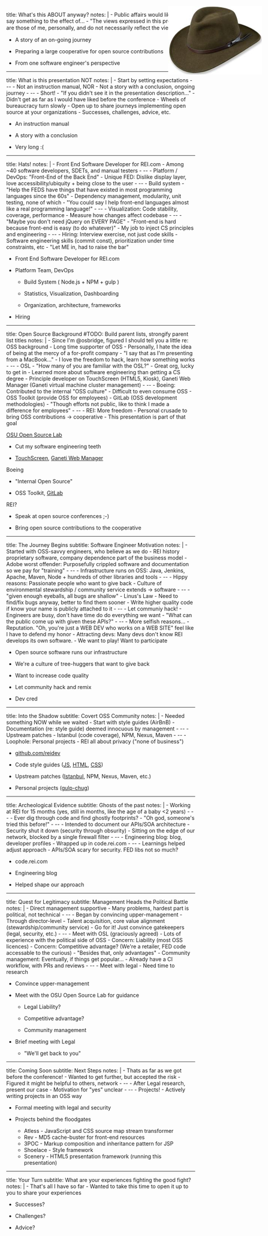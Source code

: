 title: What's this ABOUT anyway?
notes: |
    - Public affairs would like me to say something to the effect of...
    - "The views expressed in this presentation are those of me, personally, and do not necessarily reﬂect the views of REI"

- A story of an on-going journey

- Preparing a large cooperative for open source contributions

- From one software engineer's perspective

---

title: What is this presentation NOT
notes: |
    - Start by setting expectations
    - --
    - Not an instruction manual, NOR
    - Not a story with a conclusion, ongoing journey
    - --
    - Short!
    - "If you didn't see it in the presentation description..."
    - Didn't get as far as I would have liked before the conference
    - Wheels of bureaucracy turn slowly
    - Open up to share journeys implementing open source at your organizations
    - Successes, challenges, advice, etc.

- An instruction manual

- A story with a conclusion

- Very long :(

---

title: Hats!
notes: |
    - Front End Software Developer for REI.com
    - Among ~40 software developers, SDETs, and manual testers
    - --
    - Platform / DevOps: "Front-End of the Back End"
    - Unique FED: Dislike display layer, love accessibility/ubiquity + being close to the user
    - --
    - Build system
    - "Help the FEDS have things that have existed in most programming languages since the 60s"
    - Dependency management, modularity, unit testing, none of which
    - "You could say I help front-end languages almost like a real programming language!"
    - --
    - Visualization: Code stability, coverage, performance
    - Measure how changes affect codebase
    - --
    - "Maybe you don't need jQuery on EVERY PAGE"
    - "Front-end is hard because front-end is easy (to do whatever)"
    - My job to inject CS principles and engineering
    - --
    - Hiring: Interview exercise, not just code skills
    - Software engineering skills (commit const), prioritization under time constraints, etc
    - "Let ME in, had to raise the bar"

<img
  style="
    width:    250px;
    position: absolute;
    right:    50px;
    top:      50px"
  src='images/hat.jpg'>

- Front End Software Developer for REI.com

- Platform Team, DevOps

  - Build System ( Node.js + NPM + gulp )

  - Statistics, Visualization, Dashboarding

  - Organization, architecture, frameworks

- Hiring

---

title: Open Source Background
#TODO: Build parent lists, strongify parent list titles
notes: |
    - Since I'm @osbridge, figured I should tell you a little re: OSS background
    - Long time supporter of OSS
    - Personally, I hate the idea of being at the mercy of a for-profit company
    - "I say that as I'm presenting from a MacBook..."
    - I love the freedom to hack, learn how something works
    - --
    - OSL
    - "How many of you are familiar with the OSL?"
    - Great org, lucky to get in
    - Learned more about software engineering than getting a CS degree
    - Principle developer on TouchScreen (HTML5, Kiosk), Ganeti Web Manager (Ganeti virtual machine cluster management)
    - --
    - Boeing: Contributed to the internal "OSS culture"
    - Difficult to even consume OSS
    - OSS Toolkit (provide OSS for employees)
    - GitLab (OSS development methodologies)
    - "Though efforts not public, like to think I made a difference for employees"
    - --
    - REI: More freedom
    - Personal crusade to bring OSS contributions -> cooperative
    - This presentation is part of that goal

[OSU Open Source Lab](http://osuosl.org/)

  - Cut my software engineering teeth

  - [TouchScreen](https://code.osuosl.org/projects/touchscreen), [Ganeti Web Manager](https://code.osuosl.org/projects/ganeti-webmgr)

Boeing

  - "Internal Open Source"

  - OSS Toolkit, [GitLab](https://www.gitlab.com/)

REI?

  - Speak at open source conferences ;-)

  - Bring open source contributions to the cooperative

---

title: The Journey Begins
subtitle: Software Engineer Motivation
notes: |
    - Started with OSS-savvy engineers, who believe as we do
    - REI history proprietary software, company dependence part of the business model
    - Adobe worst offender: Purposefully crippled software and documentation so we pay for "training"
    - --
    - Infrastructure runs on OSS: Java, Jenkins, Apache, Maven, Node + hundreds of other libraries and tools
    - --
    - Hippy reasons: Passionate people who want to give back
    - Culture of environmental stewardship / community service extends -> software
    - --
    - "given enough eyeballs, all bugs are shallow" - Linus's Law
    - Need to find/fix bugs anyway, better to find them sooner
    - Write higher quality code if know your name is publicly attached to it
    - --
    - Let communiy hack!
    - Engineers are busy, don't have time do do everything we want
    - "What can the public come up with given these APIs?"
    - --
    - More selfish reasons...
    - Reputation. "Oh, you're just a WEB DEV who works on a WEB SITE" feel like I have to defend my honor
    - Attracting devs: Many devs don't know REI develops its own software.
    - We want to play! Want to participate

- Open source software runs our infrastructure

- We're a culture of tree-huggers that want to give back

- Want to increase code quality

- Let community hack and remix

- Dev cred

---

title: Into the Shadow
subtitle: Covert OSS Community
notes: |
    - Needed something NOW while we waited
    - Start with style guides (AirBnB)
    - Documentation (re: style guide) deemed innocuous by management
    - --
    - Upstream patches
    - Istanbul (code coverage), NPM, Nexus, Maven
    - --
    - Loophole: Personal projects
    - REI all about privacy ("none of business")

- [github.com/reidev](https://github.com/reidev)

- Code style guides ([JS](https://github.com/reidev/js-style-guide), [HTML](https://github.com/reidev/markup-style-guide), [CSS](https://github.com/reidev/stylesheet-style-guide))

- Upstream patches ([Istanbul](https://github.com/reidev/istanbul), NPM, Nexus, Maven, etc.)

- Personal projects ([gulp-chug](https://github.com/robatron/gulp-chug))

---

title: Archeological Evidence
subtitle: Ghosts of the past
notes: |
    - Working at REI for 15 months (yes, still in months, like the age of a baby <2 years)
    - --
    - Ever dig through code and find ghostly footprints?
    - "Oh god, someone's tried this before!"
    - --
    - Intended to document our APIs/SOA architecture
    - Security shut it down (security through obsurity)
    - Sitting on the edge of our network, blocked by a single firewall filter
    - --
    - Engineering blog: blog, developer profiles
    - Wrapped up in code.rei.com
    - --
    - Learnings helped adjust approach
    - APIs/SOA scary for security. FED libs not so much?

- code.rei.com

- Engineering blog

- Helped shape our approach

---

title: Quest for Legitimacy
subtitle: Management Heads the Political Battle
notes: |
    - Direct management supportive
    - Many problems, hardest part is political, not technical
    - --
    - Began by convincing upper-management
    - Through director-level
    - Talent acquisition, core value alignment (stewardship/community service)
    - Go for it! Just convince gatekeepers (legal, security, etc.)
    - --
    - Meet with OSL (graciously agreed)
    - Lots of experience with the political side of OSS
    - Concern: Liability (most OSS licences)
    - Concern: Competitive advantage? (We're a retailer, FED code accessable to the curious)
    - "Besides that, only advantages"
    - Community management: Eventually, if things get popular...
    - Already have a CI workflow, with PRs and reviews
    - --
    - Meet with legal
    - Need time to research

- Convince upper-management

- Meet with the OSU Open Source Lab for guidance

    - Legal Liability?

    - Competitive advantage?

    - Community management

- Brief meeting with Legal

    - "We'll get back to you"

---

title: Coming Soon
subtitle: Next Steps
notes: |
    - Thats as far as we got before the conference!
    - Wanted to get further, but accepted the risk
    - Figured it might be helpful to others, network
    - --
    - After Legal research, present our case
    - Motivation for "yes" unclear
    - --
    - Projects!
    - Actively writing projects in an OSS way

- Formal meeting with legal and security

- Projects behind the floodgates

    - Atless     - JavaScript and CSS source map stream transformer
    - Rev        - MD5 cache-buster for front-end resources
    - 3POC       - Markup composition and inheritance pattern for JSP
    - Shoelace   - Style framework
    - Scenery    - HTML5 presentation framework (running this presentation)

---

title: Your Turn
subtitle: What are your experiences fighting the good fight?
notes: |
    - That's all I have so far
    - Wanted to take this time to open it up to you to share your experiences

- Successes?

- Challenges?

- Advice?
